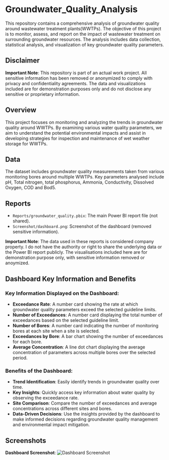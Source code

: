 # Groundwater_Quality_Analysis

This repository contains a comprehensive analysis of groundwater quality around wastewater treatment plants(WWTPs). The objective of this project is to monitor, assess, and report on the impact of wastewater treatment on surrounding groundwater resources. The analysis includes data collection, statistical analysis, and visualization of key groundwater quality parameters.

## Disclaimer

**Important Note**: This repository is part of an actual work project. All sensitive information has been removed or anonymized to comply with privacy and confidentiality agreements. The data and visualizations included are for demonstration purposes only and do not disclose any sensitive or proprietary information.

## Overview

This project focuses on monitoring and analyzing the trends in groundwater quality around WWTPs. By examining various water quality parameters, we aim to understand the potential environmental impacts and assist in developing strategies for inspection and maintenance of wet weather storage for WWTPs. 

## Data

The dataset includes groundwater quality measurements taken from various monitoring bores around multiple WWTPs. Key parameters analysed include pH, Total nitrogen, total phosphorus, Ammonia, Conductivity, Dissolved Oxygen, COD and Bod5.

## Reports

- `Reports/groundwater_quality.pbix`: The main Power BI report file (not shared).
- `Screenshot/dashboard.png`: Screenshot of the dashboard (removed sensitive information).

**Important Note**: The data used in these reports is considered company property. I do not have the authority or right to share the underlying data or the Power BI report publicly. The visualisations included here are for demonstration purpose only, with sensitive information removed or anoymized. 

## Dashboard Key Information and Benefits
### Key Information Displayed on the Dashboard:

* **Exceedance Rate**: A number card showing the rate at which groundwater quality parameters exceed the selected guideline limits.
* **Number of Exceedances**: A number card displaying the total number of exceedances based on the selected guideline limit.
* **Number of Bores**: A number card indicating the number of monitoring bores at each site when a site is selected.
* **Exceedances by Bore**: A bar chart showing the number of exceedances for each bore.
* **Average Concentration**: A line dot chart displaying the average concentration of parameters across multiple bores over the selected period.

### Benefits of the Dashboard:
* **Trend Identification**: Easily identify trends in groundwater quality over time.
* **Key Insights**: Quickly access key information about water quality by observing the exceedance rate.
* **Site Comparison**: Compare the number of exceedances and average concentrations across different sites and bores.
* **Data-Driven Decisions**: Use the insights provided by the dashboard to make informed decisions regarding groundwater quality management and environmental impact mitigation.

## Screenshots

**Dashboard Screenshot**: 
![Dashboard Screenshot](https://github.com/ttfwang/wwtp_groundwater_monitoring/blob/main/screenshot_dashboard_overview.PNG?raw=true)
